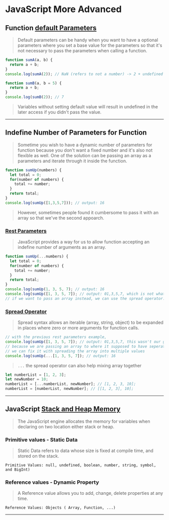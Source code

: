 # JavaScript More Advanced
## Function [default Parameters](https://developer.mozilla.org/en-US/docs/Web/JavaScript/Reference/Functions/Default_parameters)
> Default parameters can be handy when you want to have a optional parameters where you set a base value for the parameters so that it's not necessary to pass the parameters when calling a function.
```js
function sumA(a, b) {
  return a + b;
}
console.log(sumA(2)); // NaN (refers to not a number) -> 2 + undefined

function sumB(a, b = 5) {
  return a + b;
}
console.log(sumB(2)); // 7
```
> Variables without setting default value will result in undefined in the later access if you didn't pass the value.

---

## Indefine Number of Parameters for Function
> Sometime you wish to have a dynamic number of parameters for function because you don't want a fixed number and it's also not flexible as well. One of the solution can be passing an array as a parameters and iterate through it inside the function.
```js
function sumUp(numbers) {
  let total = 0;
  for(number of numbers) {
    total += number;
  }
  return total;
}
console.log(sumUp([1,3,5,7])); // output: 16
```
> However, sometimes people found it cumbersome to pass it with an array so that we've the second appoarch.
### [Rest Parameters](https://developer.mozilla.org/en-US/docs/Web/JavaScript/Reference/Functions/rest_parameters)
> JavaScript provides a way for us to allow function accepting an indefine number of arguments as an array.
```js
function sumUp(...numbers) {
  let total = 0;
  for(number of numbers) {
    total += number;
  }
  return total;
}
console.log(sumUp(1, 3, 5, 7); // output: 16
console.log(sumUp([1, 3, 5, 7]); // output: 01,3,5,7, which is not what we wanted
// if we want to pass an array instead, we can use the spread operator.
```

### [Spread Operator](https://developer.mozilla.org/en-US/docs/Web/JavaScript/Reference/Operators/Spread_syntax)
> Spread syntax allows an iterable (array, string, object) to be expanded in places where zero or more arguments for function calls.
```js
// with the previous rest parameters example,
console.log(sumUp([1, 3, 5, 7]); // output: 01,3,5,7, this wasn't our goal of this function
// because we are passing an array to where it supposed to have seperated value as the arguments
// we can fix it with spreading the array into multiple values
console.log(sumUp(...[1, 3, 5, 7]); // output: 16
```
> `...` the spread operator can also help mixing array together
```js
let numberList = [1, 2, 3];
let newNumber = 10;
numberList = [...numberList, newNumber]; // [1, 2, 3, 10];
numberList = [numberList, newNumber]; // [[1, 2, 3], 10];
```

---

## JavaScript [Stack and Heap Memory](https://www.javascripttutorial.net/javascript-primitive-vs-reference-values/)
> The JavaScript engine allocates the memory for variables when declaring on two location either stack or heap.
### Primitive values - Static Data
> Static Data refers to data whose size is fixed at compile time, and stored on the stack.
```console
Primitive Values: null, undefined, boolean, number, string, symbol, and BigInt)
```
### Reference values - Dynamic Property
> A Reference value allows you to add, change, delete properties at any time.
```console
Reference Values: Objects ( Array, Function, ...)
```

---
